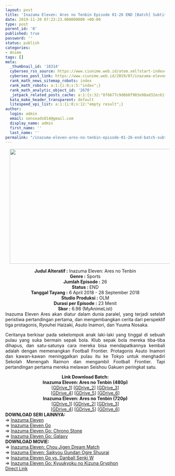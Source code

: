 ```yaml
---
layout: post
title: 'Inazuma Eleven: Ares no Tenbin Episode 01-26 END [Batch] Subtitle Indonesia'
date: 2019-11-20 07:23:23.000000000 +00:00
type: post
parent_id: '0'
published: true
password: ''
status: publish
categories:
- Anime
tags: []
meta:
  _thumbnail_id: '18314'
  cyberseo_rss_source: https://www.ciunime.web.id/atom.xml?start-index=1801&max-results=150
  cyberseo_post_link: https://www.ciunime.web.id/2019/07/inazuma-eleven-ares-no-tenbin-episode.html
  rank_math_news_sitemap_robots: index
  rank_math_robots: a:1:{i:0;s:5:"index";}
  rank_math_analytic_object_id: '2670'
  _jetpack_related_posts_cache: a:1:{s:32:"8f6677c9d6b0f903e98ad32ec61f8deb";a:2:{s:7:"expires";i:1644989804;s:7:"payload";a:0:{}}}
  kata_make_header_transparent: default
  litespeed_vpi_list: a:1:{i:0;s:12:"empty result";}
author:
  login: admin
  email: senseads014@gmail.com
  display_name: admin
  first_name: ''
  last_name: ''
permalink: "/inazuma-eleven-ares-no-tenbin-episode-01-26-end-batch-subtitle-indonesia/"
---
```

<div class="separator" style="clear: both; text-align: center;"><a href="https://1.bp.blogspot.com/-843vpzVUHgQ/XR3qiLYkWQI/AAAAAAAAa4k/ZnOThqJExcsX5doVm5fBLKzbUYrboSiSACLcBGAs/s1600/Inazuma%2BEleven%2B-%2BAres%2Bno%2BTenbin.jpg" imageanchor="1" style="margin-left: 1em; margin-right: 1em;"><img border="0" data-original-height="720" data-original-width="1270" height="362" src="{{ site.baseurl }}/assets/2019/11/Inazuma%2BEleven%2B-%2BAres%2Bno%2BTenbin.jpg" width="640" /></a></div>
<p>
<div style="text-align: center;"><b>Judul</b><b><b> Alteratif</b> :</b> Inazuma Eleven: Ares no Tenbin</div>
<div style="text-align: center;"><b><b>Genre :</b></b> Sports</div>
<div style="text-align: center;"><b>Jumlah Episode :</b> 26<br /><b>Status :&nbsp;</b>END<br /><b>Tanggal Tayang :</b> 6 April 2018 - 28 September 2018<br /><b>Studio Produksi :</b> OLM<br /><b>Durasi per Episode :</b> 23 Menit</div>
<div style="text-align: center;"><b>Skor :</b> 6.98 (MyAnimeList)</div>
<div style="text-align: center;"></div>
<div style="text-align: justify;">Inazuma Eleven Ares akan diatur dalam dunia paralel, yang terjadi setelah peristiwa pertandingan pertama, dan mengembangkan cerita dari perspektif tiga protagonis, Ryouhei Haizaki, Asuto Inamori, dan Yuuma Nosaka.</p>
<p>Ceritanya berkisar pada sekelompok anak laki-laki yang tinggal di sebuah pulau yang suka bermain sepak bola. Klub sepak bola mereka tiba-tiba dihapus, dan satu-satunya cara mereka bisa mendapatkannya kembali adalah dengan memenangkan Football Frontier. Protagonis Asuto Inamori dan kawan-kawan meninggalkan pulau itu ke Tokyo untuk menghadiri Sekolah Menengah Raimon dan mengambil Football Frontier. Tapi pertandingan pertama mereka melawan Seishou Gakuen peringkat satu.</p></div>
<div style="text-align: justify;"></div>
<div style="text-align: justify;"></div>
<div style="text-align: center;"><b>Link Download Batch:</b></div>
<div style="text-align: center;">
<div style="text-align: center;">
<div style="text-align: center;"><b>Inazuma Eleven: Ares no Tenbin (480p)</b></div>
</div>
</div>
<div style="text-align: center;">[<a href="https://drive.google.com/uc?id=1gULfgTT8oasgnPzgq-G8TiKKzMgLYCRh" target="_blank" rel="noopener">GDrive_1</a>] [<a href="https://drive.google.com/uc?id=1-5Bor8g09rYNDEQgKlCzUDiT0i8uVJ9l" target="_blank" rel="noopener">GDrive_2</a>] [<a href="https://drive.google.com/uc?id=1xgxY8xpO52EqfVmrJVFQFf1-9Hhy1O9i" target="_blank" rel="noopener">GDrive_3</a>]<br />[<a href="https://drive.google.com/uc?export=download&amp;id=1y0Giv7K7wx1D8Eej6SNjEVK02b1R-5mH" target="_blank" rel="noopener">GDrive_4</a>] [<a href="https://drive.google.com/uc?export=download&amp;id=1we-_Ao3LqJvd87uxoQwZbbgn_KRENc6G" target="_blank" rel="noopener">GDrive_5</a>] [<a href="https://drive.google.com/uc?id=14fcyKfkSdfv1nIqqn5k_9SxKryf4Ocjw" target="_blank" rel="noopener">GDrive_6</a>]</div>
<div style="text-align: center;"><b>Inazuma Eleven: Ares no Tenbin (720p)</b><br />[<a href="https://drive.google.com/uc?id=165Y9dU1m6L-mXdglALEmyQa4pikXL-tl" target="_blank" rel="noopener">GDrive_1</a>] [<a href="https://drive.google.com/uc?id=1EZhdBrjXPRnUvLxbAOKdS04jD-zmtwx1" target="_blank" rel="noopener">GDrive_2</a>] [<a href="https://drive.google.com/uc?id=11urC_8RrOj-hnTYOQOUFOz_25knaqWn_" target="_blank" rel="noopener">GDrive_3</a>]<br />[<a href="https://drive.google.com/uc?export=download&amp;id=1QHJUbvT6_LPPypFGTHNe8l-Jl-uHNvGy" target="_blank" rel="noopener">GDrive_4</a>] [<a href="https://drive.google.com/uc?export=download&amp;id=13lkp2PRyzd9mi2OsEZbWVhwD1t8sPM3_" target="_blank" rel="noopener">GDrive_5</a>] [<a href="https://drive.google.com/uc?id=12iTfjWHaVW70kFE8aSu4v_QDsgrVrEuw" target="_blank" rel="noopener">GDrive_6</a>]
<div style="text-align: left;"></div>
<div style="text-align: left;"></div>
<div style="text-align: left;"><b>DOWNLOAD SERI LAINNYA:</b></div>
<div style="text-align: left;"></div>
<div style="text-align: left;">=&gt;&nbsp;<a href="https://www.ciunime.web.id/2019/07/inazuma-eleven-episode-001-127-end.html" target="_blank" rel="noopener">Inazuma Eleven</a><br />=&gt;&nbsp;<a href="https://www.ciunime.web.id/2019/08/inazuma-eleven-go-episode-01-47-end.html" target="_blank" rel="noopener">Inazuma Eleven Go</a></div>
<div style="text-align: left;">=&gt;&nbsp;<a href="https://www.ciunime.web.id/2019/07/inazuma-eleven-go-chrono-stone-episode.html" target="_blank" rel="noopener">Inazuma Eleven Go: Chrono Stone</a></div>
<div style="text-align: left;">=&gt;&nbsp;<a href="https://www.ciunime.web.id/2019/07/inazuma-eleven-go-galaxy-episode-01-43.html" target="_blank" rel="noopener">Inazuma Eleven Go: Galaxy</a></div>
<div style="text-align: left;"></div>
<div style="text-align: left;"><b>DOWNLOAD MOVIE:</b></div>
<div style="text-align: left;"></div>
<div style="text-align: left;">=&gt;&nbsp;<a href="https://www.ciunime.web.id/2019/01/inazuma-eleven-chou-jigen-dream-match.html" target="_blank" rel="noopener">Inazuma Eleven: Chou Jigen Dream Match</a></div>
<div style="text-align: left;">=&gt;&nbsp;<a href="https://www.ciunime.web.id/2019/01/inazuma-eleven-saikyou-gundan-ogre.html" target="_blank" rel="noopener">Inazuma Eleven: Saikyou Gundan Ogre Shuurai</a></div>
<div style="text-align: left;">=&gt;&nbsp;<a href="https://www.ciunime.web.id/2019/01/inazuma-eleven-go-vs-danball-senki-w.html" target="_blank" rel="noopener">Inazuma Eleven Go vs. Danball Senki W</a></div>
<div style="text-align: left;">=&gt;&nbsp;<a href="https://www.ciunime.web.id/2019/01/inazuma-eleven-go-kyuukyoku-no-kizuna.html" target="_blank" rel="noopener">Inazuma Eleven Go: Kyuukyoku no Kizuna Gryphon</a></div>
<div style="text-align: left;"></div>
</div>
<link rel="stylesheet" href="https://cdnjs.cloudflare.com/ajax/libs/font-awesome/4.7.0/css/font-awesome.min.css" />
<div class="divbtn"> <a href="https://handymansurrender.com/fihup8buzv?key=94550f7ce39444073321dde3b8782f97" class="btn"><i class="fa fa-download"></i> Direct Link</a> </div>
